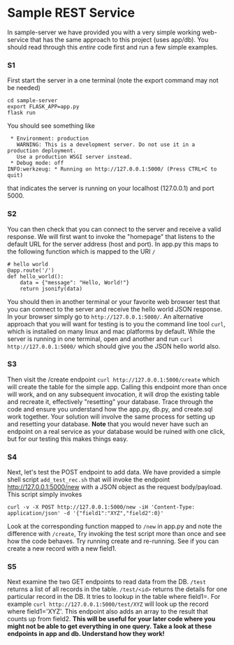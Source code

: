 # Sample REST Service
In sample-server we have provided you with a very simple working web-service that has the same approach to this project (uses app/db). You should read through this *entire* code first and run a few simple examples.

### S1

First start the server in a one terminal (note the export command may not be needed)
```
cd sample-server
export FLASK_APP=app.py
flask run
```

You should see something like
```
 * Environment: production
   WARNING: This is a development server. Do not use it in a production deployment.
   Use a production WSGI server instead.
 * Debug mode: off
INFO:werkzeug: * Running on http://127.0.0.1:5000/ (Press CTRL+C to quit)
```
that indicates the server is running on your localhost (127.0.0.1) and port 5000. 

### S2 
You can then check that you can connect to the server and receive a valid response.
We will first want to invoke the "homepage" that listens to the default URL for the server address (host and port). 
In app.py this maps to the following function which is mapped to the URI `/`
```
# hello world
@app.route('/')
def hello_world():
    data = {"message": "Hello, World!"}
    return jsonify(data)
```

You should then in another terminal or your favorite web browser test that you can connect to the server and receive the hello world JSON response. In your browser simply go to `http://127.0.0.1:5000/`. An alternative approach that you will want for testing is to you the command line tool `curl`, which is installed on many linux and mac platforms by default.
While the server is running in one terminal, open and another and run `curl http://127.0.0.1:5000/` which should give you the JSON hello world also.

### S3
Then visit the /create endpoint `curl http://127.0.0.1:5000/create` which will create the table for the simple app. Calling this endpoint more than once will work, and on any subsequent invocation, it will drop the existing table and recreate it, effectively "resetting" your database. Trace through the code and ensure you understand how the app.py, db.py, and create.sql work together. Your solution will involve the same process for setting up and resetting your database. **Note** that you would never have such an endpoint on a real service as your database would be ruined with one click, but for our testing this makes things easy.

### S4
Next, let's test the POST endpoint to add data. We have provided a simple shell script `add_test_rec.sh` that will invoke the endpoint http://127.0.0.1:5000/new with a JSON object as the request body/payload.
This script simply invokes
```
curl -v -X POST http://127.0.0.1:5000/new -iH 'Content-Type: application/json' -d '{"field1":"XYZ","field2":0}'
```

Look at the corresponding function mapped to `/new` in app.py and note the difference with `/create`, Try invoking the test script more than once and see how the code behaves. Try running create and re-running. See if you can create a new record with a new field1.

### S5 
Next examine the two GET endpoints to read data from the DB. `/test` returns a list of all records in the table. `/test/<id>` returns the details for one particular record in the DB. It tries to lookup in the table where field1=<id>. For example `curl http://127.0.0.1:5000/test/XYZ` will look up the record where field1='XYZ'. This endpoint also adds an array to the result that counts up from field2. **This will be useful for your later code where you might not be able to get everything in one query. Take a look at these endpoints in app and db. Understand how they work!**